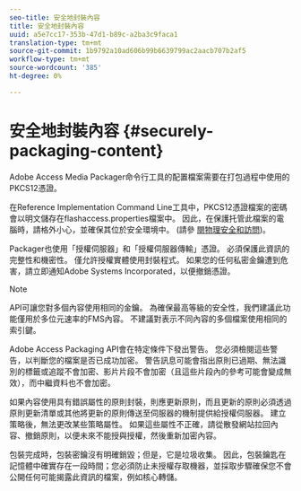 ```yaml
---
seo-title: 安全地封裝內容
title: 安全地封裝內容
uuid: a5e7cc17-353b-47d1-b89c-a2ba3c9faca1
translation-type: tm+mt
source-git-commit: 1b9792a10ad606b99b6639799ac2aacb707b2af5
workflow-type: tm+mt
source-wordcount: '385'
ht-degree: 0%

---
```



# 安全地封裝內容 {#securely-packaging-content}

Adobe Access Media Packager命令行工具的配置檔案需要在打包過程中使用的PKCS12憑證。

在Reference Implementation Command Line工具中，PKCS12憑證檔案的密碼會以明文儲存在flashaccess.properties檔案中。 因此，在保護托管此檔案的電腦時，請格外小心，並確保其位於安全環境中。 (請參 [閱物理安全和訪問](../../aaxs-secure-deployment-guidelines/physical-sec-and-access.md))。

Packager也使用「授權伺服器」和「授權伺服器傳輸」憑證。 必須保護此資訊的完整性和機密性。 僅允許授權實體使用封裝程式。 如果您的任何私密金鑰遭到危害，請立即通知Adobe Systems Incorporated，以便撤銷憑證。

>[!NOTE]
>
>API可讓您對多個內容使用相同的金鑰。 為確保最高等級的安全性，我們建議此功能僅用於多位元速率的FMS內容。 不建議對表示不同內容的多個檔案使用相同的索引鍵。

Adobe Access Packaging API會在特定條件下發出警告。 您必須檢閱這些警告，以判斷您的檔案是否已成功加密。 警告訊息可能會指出原則已過期、無法識別的標籤或追蹤不會加密、影片片段不會加密（且這些片段內的參考可能會變成無效），而中繼資料也不會加密。

如果內容使用具有錯誤屬性的原則封裝，則應更新原則，而且更新的原則必須透過原則更新清單或其他將更新的原則傳送至伺服器的機制提供給授權伺服器。 建立策略後，無法更改某些策略屬性。 如果這些屬性不正確，請從散發網站拉回內容、撤銷原則，以便未來不能授與授權，然後重新加密內容。

包裝完成時，包裝密鑰沒有明確銷毀；但是，它是垃圾收集。 因此，包裝鑰匙在記憶體中確實存在一段時間；您必須防止未授權存取機器，並採取步驟確保您不會公開任何可能揭露此資訊的檔案，例如核心轉儲。
